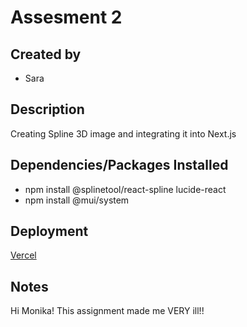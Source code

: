 # Assesment 2

## Created by
- Sara

## Description
Creating Spline 3D image and integrating it into Next.js

## Dependencies/Packages Installed
- npm install @splinetool/react-spline lucide-react
- npm install @mui/system

## Deployment
[Vercel](https://landing-page-green-omega-18.vercel.app/)

## Notes
Hi Monika! This assignment made me VERY ill!!